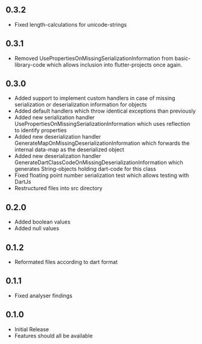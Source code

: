 ## 0.3.2

* Fixed length-calculations for unicode-strings

## 0.3.1

* Removed UsePropertiesOnMissingSerializationInformation from basic-library-code which allows inclusion into flutter-projects once again.

## 0.3.0

* Added support to implement custom handlers in case of missing serialization or deserialization information for objects
* Added default handlers which throw identical exceptions than previously
* Added new serialization handler UsePropertiesOnMissingSerializationInformation which uses reflection to identify properties
* Added new deserialization handler GenerateMapOnMissingDeserializationInformation which forwards the internal data-map as the deserialized object
* Added new deserialization handler GenerateDartClassCodeOnMissingDeserializationInformation which generates String-objects holding dart-code for this class
* Fixed floating point number serialization test which allows testing with DartJs
* Restructured files into src directory

## 0.2.0

* Added boolean values
* Added null values
## 0.1.2

* Reformated files according to dart format
## 0.1.1

* Fixed analyser findings
## 0.1.0

* Initial Release
* Features should all be available